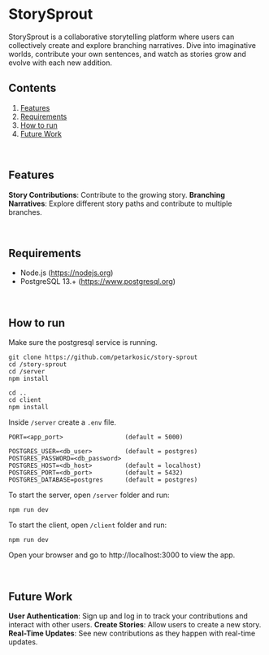 # StorySprout

StorySprout is a collaborative storytelling platform where users can collectively create and explore branching narratives. Dive into imaginative worlds, contribute your own sentences, and watch as stories grow and evolve with each new addition.

## Contents

1. [Features](#features)
2. [Requirements](#requirements)
3. [How to run](#how-to-run)
4. [Future Work](#future-work)

<br/>

## Features

**Story Contributions**: Contribute to the growing story.
**Branching Narratives**: Explore different story paths and contribute to multiple branches.

<br/>

## Requirements

- Node.js (https://nodejs.org)
- PostgreSQL 13.+ (https://www.postgresql.org)

<br/>

## How to run

Make sure the postgresql service is running.

```
git clone https://github.com/petarkosic/story-sprout
cd /story-sprout
cd /server
npm install

cd ..
cd client
npm install
```

Inside `/server` create a `.env` file.

```
PORT=<app_port>                 (default = 5000)

POSTGRES_USER=<db_user>         (default = postgres)
POSTGRES_PASSWORD=<db_password>
POSTGRES_HOST=<db_host>         (default = localhost)
POSTGRES_PORT=<db_port>         (default = 5432)
POSTGRES_DATABASE=postgres      (default = postgres)
```

To start the server, open `/server` folder and run:

```
npm run dev
```

To start the client, open `/client` folder and run:

```
npm run dev
```

Open your browser and go to http://localhost:3000 to view the app.

<br/>

## Future Work

**User Authentication**: Sign up and log in to track your contributions and interact with other users.
**Create Stories**: Allow users to create a new story.
**Real-Time Updates**: See new contributions as they happen with real-time updates.

